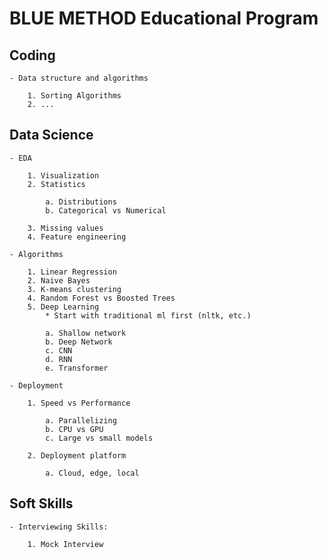 # BLUE METHOD Educational Program

## Coding

    - Data structure and algorithms

        1. Sorting Algorithms
        2. ...

## Data Science

    - EDA

        1. Visualization
        2. Statistics

            a. Distributions
            b. Categorical vs Numerical
            
        3. Missing values
        4. Feature engineering

    - Algorithms

        1. Linear Regression
        2. Naive Bayes
        3. K-means clustering
        4. Random Forest vs Boosted Trees
        5. Deep Learning
            * Start with traditional ml first (nltk, etc.)

            a. Shallow network
            b. Deep Network
            c. CNN
            d. RNN
            e. Transformer

    - Deployment

        1. Speed vs Performance

            a. Parallelizing
            b. CPU vs GPU
            c. Large vs small models

        2. Deployment platform

            a. Cloud, edge, local

## Soft Skills

    - Interviewing Skills:

        1. Mock Interview